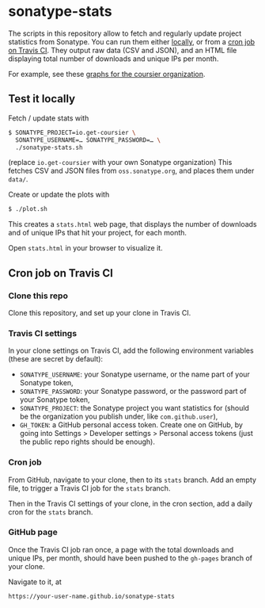 # sonatype-stats

The scripts in this repository allow to fetch and regularly update project
statistics from Sonatype. You can run them either [locally](#test-it-locally),
or from a [cron job on Travis CI](#cron-job-on-travis-ci). They output raw data
(CSV and JSON), and an HTML file displaying total number of downloads and unique
IPs per month.

For example, see these [graphs for the coursier organization](https://coursier.github.io/sonatype-stats).

## Test it locally

Fetch / update stats with
```bash
$ SONATYPE_PROJECT=io.get-coursier \
  SONATYPE_USERNAME=… SONATYPE_PASSWORD=… \
  ./sonatype-stats.sh
```
(replace `io.get-coursier` with your own Sonatype organization)
This fetches CSV and JSON files from `oss.sonatype.org`, and places them
under `data/`.

Create or update the plots with
```bash
$ ./plot.sh
```
This creates a `stats.html` web page, that displays the number of downloads
and of unique IPs that hit your project, for each month.

Open `stats.html` in your browser to visualize it.

## Cron job on Travis CI

### Clone this repo

Clone this repository, and set up your clone in Travis CI.

### Travis CI settings

In your clone settings on Travis CI, add the following environment variables (these are secret by default):
- `SONATYPE_USERNAME`: your Sonatype username, or the name part of your Sonatype token,
- `SONATYPE_PASSWORD`: your Sonatype password, or the password part of your Sonatype token,
- `SONATYPE_PROJECT`: the Sonatype project you want statistics for (should be the organization you publish under, like `com.github.user`),
- `GH_TOKEN`: a GitHub personal access token. Create one on GitHub, by going into Settings > Developer settings > Personal access tokens (just the public repo rights should be enough).

### Cron job

From GitHub, navigate to your clone, then to its `stats` branch. Add an empty
file, to trigger a Travis CI job for the `stats` branch.

Then in the Travis CI settings of your clone, in the cron section,
add a daily cron for the `stats` branch.

### GitHub page

Once the Travis CI job ran once, a page with the total downloads and unique IPs,
per month, should have been pushed to the `gh-pages` branch of your clone.

Navigate to it, at
```
https://your-user-name.github.io/sonatype-stats
```

